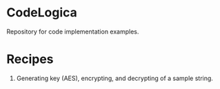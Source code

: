 # CodeLogica
Repository for code implementation examples.

# Recipes
1. Generating key (AES), encrypting, and decrypting of a sample string.
